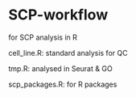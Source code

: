 # SCP-workflow
for SCP analysis in R

cell_line.R: standard analysis for QC

tmp.R: analysed in Seurat & GO

scp_packages.R: for R packages
